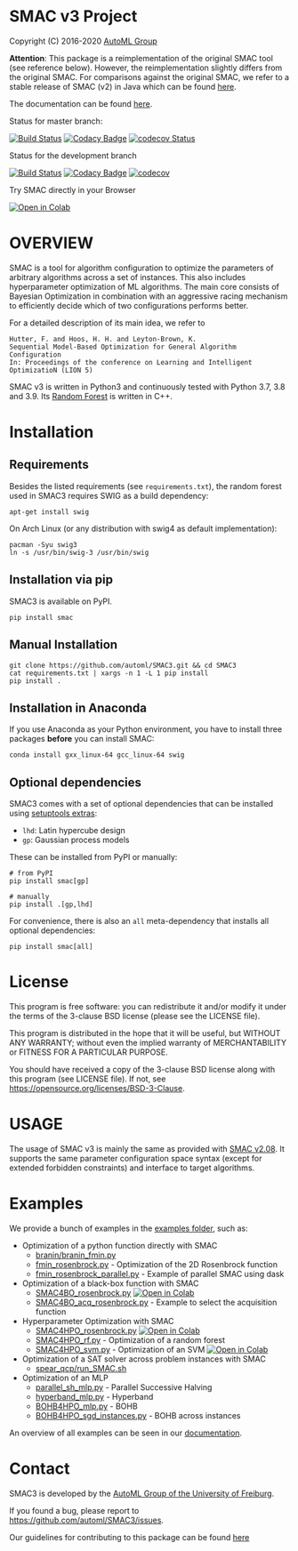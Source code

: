 # SMAC v3 Project

Copyright (C) 2016-2020  [AutoML Group](http://www.automl.org/)

__Attention__: This package is a reimplementation of the original SMAC tool
(see reference below).
However, the reimplementation slightly differs from the original SMAC.
For comparisons against the original SMAC, we refer to a stable release of SMAC (v2) in Java
which can be found [here](http://www.cs.ubc.ca/labs/beta/Projects/SMAC/).

The documentation can be found [here](https://automl.github.io/SMAC3/).

Status for master branch:

[![Build Status](https://travis-ci.org/automl/SMAC3.svg?branch=master)](https://travis-ci.org/automl/SMAC3)
[![Codacy Badge](https://api.codacy.com/project/badge/Grade/58f47a4bd25e45c9a4901ebca68118ff?branch=master)](https://www.codacy.com/app/automl/SMAC3?utm_source=github.com&amp;utm_medium=referral&amp;utm_content=automl/SMAC3&amp;utm_campaign=Badge_Grade)
[![codecov Status](https://codecov.io/gh/automl/SMAC3/branch/master/graph/badge.svg)](https://codecov.io/gh/automl/SMAC3)

Status for the development branch

[![Build Status](https://travis-ci.org/automl/SMAC3.svg?branch=development)](https://travis-ci.org/automl/SMAC3)
[![Codacy Badge](https://api.codacy.com/project/badge/Grade/58f47a4bd25e45c9a4901ebca68118ff?branch=development)](https://www.codacy.com/app/automl/SMAC3?utm_source=github.com&amp;utm_medium=referral&amp;utm_content=automl/SMAC3&amp;utm_campaign=Badge_Grade)
[![codecov](https://codecov.io/gh/automl/SMAC3/branch/development/graph/badge.svg)](https://codecov.io/gh/automl/SMAC3)

Try SMAC directly in your Browser

[![Open in Colab](https://colab.research.google.com/assets/colab-badge.svg)](https://colab.research.google.com/drive/1v0ZH5S9Sfift30GxHAp96e0yZZUFS0Ah)

# OVERVIEW

SMAC is a tool for algorithm configuration to optimize the parameters of
arbitrary algorithms across a set of instances. This also includes
hyperparameter optimization of ML algorithms. The main core consists of
Bayesian Optimization in combination with an aggressive racing mechanism to
efficiently decide which of two configurations performs better.

For a detailed description of its main idea,
we refer to

    Hutter, F. and Hoos, H. H. and Leyton-Brown, K.
    Sequential Model-Based Optimization for General Algorithm Configuration
    In: Proceedings of the conference on Learning and Intelligent OptimizatioN (LION 5)


SMAC v3 is written in Python3 and continuously tested with Python 3.7, 3.8 and 3.9. 
Its [Random Forest](https://github.com/automl/random_forest_run) is written in C++.

# Installation

## Requirements

Besides the listed requirements (see `requirements.txt`), the random forest
used in SMAC3 requires SWIG as a build dependency:

```apt-get install swig```

On Arch Linux (or any distribution with swig4 as default implementation):

```
pacman -Syu swig3
ln -s /usr/bin/swig-3 /usr/bin/swig
```

## Installation via pip

SMAC3 is available on PyPI.

```pip install smac```

## Manual Installation

```
git clone https://github.com/automl/SMAC3.git && cd SMAC3
cat requirements.txt | xargs -n 1 -L 1 pip install
pip install .
```

## Installation in Anaconda

If you use Anaconda as your Python environment, you have to install three
packages **before** you can install SMAC:

```conda install gxx_linux-64 gcc_linux-64 swig```

## Optional dependencies

SMAC3 comes with a set of optional dependencies that can be installed using
[setuptools extras](https://setuptools.readthedocs.io/en/latest/setuptools.html#declaring-extras-optional-features-with-their-own-dependencies):

- `lhd`: Latin hypercube design
- `gp`: Gaussian process models

These can be installed from PyPI or manually:

```
# from PyPI
pip install smac[gp]

# manually
pip install .[gp,lhd]
```

For convenience, there is also an `all` meta-dependency that installs all optional dependencies:
```
pip install smac[all]
```

# License

This program is free software: you can redistribute it and/or modify
it under the terms of the 3-clause BSD license (please see the LICENSE file).

This program is distributed in the hope that it will be useful,
but WITHOUT ANY WARRANTY; without even the implied warranty of
MERCHANTABILITY or FITNESS FOR A PARTICULAR PURPOSE.

You should have received a copy of the 3-clause BSD license
along with this program (see LICENSE file).
If not, see <https://opensource.org/licenses/BSD-3-Clause>.

# USAGE

The usage of SMAC v3 is mainly the same as provided with [SMAC v2.08](http://www.cs.ubc.ca/labs/beta/Projects/SMAC/v2.08.00/manual.pdf).
It supports the same parameter configuration space syntax
(except for extended forbidden constraints) and interface to
target algorithms.

# Examples

We provide a bunch of examples in the [examples folder](examples), such as:

  * Optimization of a python function directly with SMAC
    * [branin/branin_fmin.py](examples/branin/branin_fmin.py)
    * [fmin_rosenbrock.py](https://automl.github.io/SMAC3/master/examples/fmin_rosenbrock.html#sphx-glr-examples-fmin-rosenbrock-py) - Optimization of the 2D Rosenbrock function
    * [fmin_rosenbrock_parallel.py](https://automl.github.io/SMAC3/master/examples/fmin_rosenbrock_parallel.html#sphx-glr-examples-fmin-rosenbrock-parallel-py) - Example of parallel SMAC using dask
  * Optimization of a black-box function with SMAC
    * [SMAC4BO_rosenbrock.py](https://automl.github.io/SMAC3/master/examples/SMAC4BO_rosenbrock.html#sphx-glr-examples-smac4bo-rosenbrock-py) [![Open in Colab](https://colab.research.google.com/assets/colab-badge.svg)](https://colab.research.google.com/drive/1v0ZH5S9Sfift30GxHAp96e0yZZUFS0Ah)
    * [SMAC4BO_acq_rosenbrock.py](https://automl.github.io/SMAC3/master/examples/SMAC4HPO_acq_rosenbrock.html#sphx-glr-examples-smac4hpo-acq-rosenbrock-py) - Example to select the acquisition function
  * Hyperparameter Optimization with SMAC
    * [SMAC4HPO_rosenbrock.py](https://automl.github.io/SMAC3/master/examples/SMAC4HPO_rosenbrock.html#sphx-glr-examples-smac4hpo-rosenbrock-py) [![Open in Colab](https://colab.research.google.com/assets/colab-badge.svg)](https://colab.research.google.com/drive/1v0ZH5S9Sfift30GxHAp96e0yZZUFS0Ah)
    * [SMAC4HPO_rf.py](https://automl.github.io/SMAC3/master/examples/SMAC4HPO_rf.html#sphx-glr-examples-smac4hpo-rf-py) - Optimization of a random forest
    * [SMAC4HPO_svm.py](https://automl.github.io/SMAC3/master/examples/SMAC4HPO_svm.html#sphx-glr-examples-smac4hpo-svm-py) - Optimization of an SVM [![Open in Colab](https://colab.research.google.com/assets/colab-badge.svg)](https://colab.research.google.com/drive/1v0ZH5S9Sfift30GxHAp96e0yZZUFS0Ah)
  * Optimization of a SAT solver across problem instances with SMAC
    * [spear_qcp/run_SMAC.sh](examples/spear_qcp/run_SMAC.sh)
  * Optimization of an MLP
    * [parallel_sh_mlp.py](https://automl.github.io/SMAC3/master/examples/parallel_sh_mlp.html#sphx-glr-examples-parallel-sh-mlp-py) - Parallel Successive Halving
    * [hyperband_mlp.py](https://automl.github.io/SMAC3/master/examples/hyperband_mlp.html#sphx-glr-examples-hyperband-mlp-py) - Hyperband
    * [BOHB4HPO_mlp.py](https://automl.github.io/SMAC3/master/examples/BOHB4HPO_mlp.html#sphx-glr-examples-bohb4hpo-mlp-py) - BOHB
    * [BOHB4HPO_sgd_instances.py](https://automl.github.io/SMAC3/master/examples/BOHB4HPO_sgd_instances.html#sphx-glr-examples-bohb4hpo-sgd-instances-py) - BOHB across instances

An overview of all examples can be seen in our [documentation](https://automl.github.io/SMAC3/master/examples/index.html).

# Contact

SMAC3 is developed by the [AutoML Group of the University of Freiburg](http://www.automl.org/).

If you found a bug, please report to <https://github.com/automl/SMAC3/issues>.

Our guidelines for contributing to this package can be found [here](https://github.com/automl/SMAC3/blob/master/.github/CONTRIBUTING.md)
